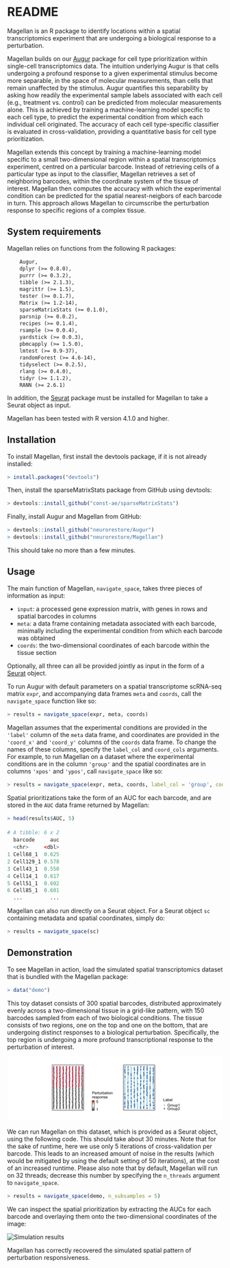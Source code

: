 # README

Magellan is an R package to identify locations within a spatial transcriptomics experiment that are undergoing a biological response to a perturbation.

Magellan builds on our [Augur](https://github.com/neurorestore/Augur) package for cell type prioritization within single-cell transcriptomics data.
The intuition underlying Augur is that cells undergoing a profound response to a given experimental stimulus become more separable, in the space of molecular measurements, than cells that remain unaffected by the stimulus.
Augur quantifies this separability by asking how readily the experimental sample labels associated with each cell (e.g., treatment vs. control) can be predicted from molecular measurements alone.
This is achieved by training a machine-learning model specific to each cell type, to predict the experimental condition from which each individual cell originated.
The accuracy of each cell type-specific classifier is evaluated in cross-validation, providing a quantitative basis for cell type prioritization.

Magellan extends this concept by training a machine-learning model specific to a small two-dimensional region within a spatial transcriptomics experiment, centred on a particular barcode.
Instead of retrieving cells of a particular type as input to the classifier, Magellan retrieves a set of neighboring barcodes, within the coordinate system of the tissue of interest.
Magellan then computes the accuracy with which the experimental condition can be predicted for the spatial nearest-neigbors of each barcode in turn.
This approach allows Magellan to circumscribe the perturbation response to specific regions of a complex tissue.

## System requirements

Magellan relies on functions from the following R packages:

```
	Augur,
	dplyr (>= 0.8.0),
	purrr (>= 0.3.2),
	tibble (>= 2.1.3),
	magrittr (>= 1.5),
	tester (>= 0.1.7),
	Matrix (>= 1.2-14),
	sparseMatrixStats (>= 0.1.0),
	parsnip (>= 0.0.2),
	recipes (>= 0.1.4),
	rsample (>= 0.0.4),
	yardstick (>= 0.0.3),
	pbmcapply (>= 1.5.0),
	lmtest (>= 0.9-37),
	randomForest (>= 4.6-14),
	tidyselect (>= 0.2.5),
	rlang (>= 0.4.0),
	tidyr (>= 1.1.2),
	RANN (>= 2.6.1)
```

In addition, the [Seurat](https://satijalab.org/seurat/) package must be installed for Magellan to take a Seurat object as input.

Magellan has been tested with R version 4.1.0 and higher.

## Installation

To install Magellan, first install the devtools package, if it is not already installed:

```r
> install.packages("devtools")
```

Then, install the sparseMatrixStats package from GitHub using devtools:

```r
> devtools::install_github("const-ae/sparseMatrixStats")
```

Finally, install Augur and Magellan from GitHub:

```r
> devtools::install_github("neurorestore/Augur")
> devtools::install_github("neurorestore/Magellan")
```

This should take no more than a few minutes.

## Usage

The main function of Magellan, `navigate_space`, takes three pieces of information as input:

- `input`: a processed gene expression matrix, with genes in rows and spatial barcodes in columns
- `meta`: a data frame containing metadata associated with each barcode, minimally including the experimental condition from which each barcode was obtained
- `coords`: the two-dimensional coordinates of each barcode within the tissue section

Optionally, all three can all be provided jointly as input in the form of a [Seurat](https://satijalab.org/seurat/) object.

To run Augur with default parameters on a spatial transcriptome scRNA-seq matrix `expr`, and accompanying data frames `meta` and `coords`, call the `navigate_space` function like so:

```r
> results = navigate_space(expr, meta, coords)
```

Magellan assumes that the experimental conditions are provided in the `'label'` column of the `meta` data frame, and coordinates are provided in the `'coord_x'` and `'coord_y'` columns of the `coords` data frame. To change the names of these columns, specify the `label_col` and `coord_cols` arguments. For example, to run Magellan on a dataset where the experimental conditions are in the column `'group'` and the spatial coordinates are in columns `'xpos'` and `'ypos'`, call `navigate_space` like so:

```r
> results = navigate_space(expr, meta, coords, label_col = 'group', coord_cols = c('xpos', 'ypos'))
```

Spatial prioritizations take the form of an AUC for each barcode, and are stored in the `AUC` data frame returned by Magellan:

```r
> head(results$AUC, 5)

# A tibble: 6 x 2
  barcode     auc
  <chr>     <dbl>
1 Cell68_1  0.625
2 Cell129_1 0.578
3 Cell43_1  0.550
4 Cell14_1  0.617
5 Cell51_1  0.602
6 Cell85_1  0.601
  ...         ...
```

Magellan can also run directly on a Seurat object. For a Seurat object `sc` containing metadata and spatial coordinates, simply do:

```r
> results = navigate_space(sc)
```

## Demonstration

To see Magellan in action, load the simulated spatial transcriptomics dataset that is bundled with the Magellan package:

```r
> data("demo")
```

This toy dataset consists of 300 spatial barcodes, distributed approximately evenly across a two-dimensional tissue in a grid-like pattern, with 150 barcodes sampled from each of two biological conditions. The tissue consists of two regions, one on the top and one on the bottom, that are undergoing distinct responses to a biological perturbation. Specifically, the top region is undergoing a more profound transcriptional response to the perturbation of interest.

![Simulation ground truth](https://raw.githubusercontent.com/neurorestore/Magellan/master/fig/toy-ground-truth.png)

We can run Magellan on this dataset, which is provided as a Seurat object, using the following code. This should take about 30 minutes. Note that for the sake of runtime, here we use only 5 iterations of cross-validation per barcode. This leads to an increased amount of noise in the results (which would be mitigated by using the default setting of 50 iterations), at the cost of an increased runtime. Please also note that by default, Magellan will run on 32 threads; decrease this number by specifying the `n_threads` argument to `navigate_space`.

```r
> results = navigate_space(demo, n_subsamples = 5)
```

We can inspect the spatial prioritization by extracting the AUCs for each barcode and overlaying them onto the two-dimensional coordinates of the image:

![Simulation results](https://raw.githubusercontent.com/skinnider/Magellan/master/fig/toy-magellan.png)

Magellan has correctly recovered the simulated spatial pattern of perturbation responsiveness.
